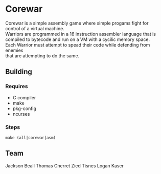 # Corewar

Corewar is a simple assembly game where simple progams fight for  
control of a virtual machine.  
Warriors are programmed in a 16 instruction assembler language that is
compiled to bytecode and run on a VM with a cycilic memory space.  
Each Warrior must attempt to spead their code while defending from enemies  
that are attempting to do the same.

## Building

### Requires
* C compiler
* make
* pkg-config
* ncurses

### Steps
```
make (all|corewar|asm)
```

## Team
Jackson Beall
Thomas Cherret
Zied Tisnes
Logan Kaser
